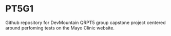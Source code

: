 # PT5G1
Github repository for DevMountain QRPT5 group capstone project centered around perfoming tests on the Mayo Clinic website.
